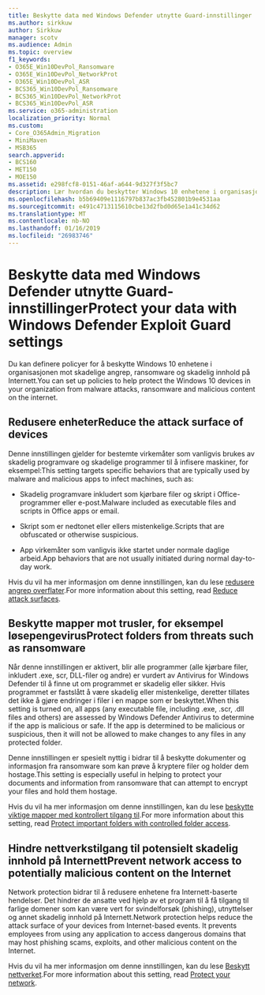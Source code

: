 ```yaml
---
title: Beskytte data med Windows Defender utnytte Guard-innstillinger
ms.author: sirkkuw
author: Sirkkuw
manager: scotv
ms.audience: Admin
ms.topic: overview
f1_keywords:
- O365E_Win10DevPol_Ransomware
- O365E_Win10DevPol_NetworkProt
- O365E_Win10DevPol_ASR
- BCS365_Win10DevPol_Ransomware
- BCS365_Win10DevPol_NetworkProt
- BCS365_Win10DevPol_ASR
ms.service: o365-administration
localization_priority: Normal
ms.custom:
- Core_O365Admin_Migration
- MiniMaven
- MSB365
search.appverid:
- BCS160
- MET150
- MOE150
ms.assetid: e298fcf8-0151-46af-a644-9d327f3f5bc7
description: Lær hvordan du beskytter Windows 10 enhetene i organisasjonen mot skadelige angrep, ransomware og skadelig innhold på Internett.
ms.openlocfilehash: b5b69409e1116797b837ac3fb452801b9e4531aa
ms.sourcegitcommit: e491c4713115610cbe13d2fbd0d65e1a41c34d62
ms.translationtype: MT
ms.contentlocale: nb-NO
ms.lasthandoff: 01/16/2019
ms.locfileid: "26983746"
---
```

# <a name="protect-your-data-with-windows-defender-exploit-guard-settings"></a><span data-ttu-id="c468f-103">Beskytte data med Windows Defender utnytte Guard-innstillinger</span><span class="sxs-lookup"><span data-stu-id="c468f-103">Protect your data with Windows Defender Exploit Guard settings</span></span>

<span data-ttu-id="c468f-104">Du kan definere policyer for å beskytte Windows 10 enhetene i organisasjonen mot skadelige angrep, ransomware og skadelig innhold på Internett.</span><span class="sxs-lookup"><span data-stu-id="c468f-104">You can set up policies to help protect the Windows 10 devices in your organization from malware attacks, ransomware and malicious content on the internet.</span></span>
  
## <a name="reduce-the-attack-surface-of-devices"></a><span data-ttu-id="c468f-105">Redusere enheter</span><span class="sxs-lookup"><span data-stu-id="c468f-105">Reduce the attack surface of devices</span></span>

<span data-ttu-id="c468f-106">Denne innstillingen gjelder for bestemte virkemåter som vanligvis brukes av skadelig programvare og skadelige programmer til å infisere maskiner, for eksempel:</span><span class="sxs-lookup"><span data-stu-id="c468f-106">This setting targets specific behaviors that are typically used by malware and malicious apps to infect machines, such as:</span></span>
  
- <span data-ttu-id="c468f-107">Skadelig programvare inkludert som kjørbare filer og skript i Office-programmer eller e-post.</span><span class="sxs-lookup"><span data-stu-id="c468f-107">Malware included as executable files and scripts in Office apps or email.</span></span>
    
- <span data-ttu-id="c468f-108">Skript som er nedtonet eller ellers mistenkelige.</span><span class="sxs-lookup"><span data-stu-id="c468f-108">Scripts that are obfuscated or otherwise suspicious.</span></span>
    
- <span data-ttu-id="c468f-109">App virkemåter som vanligvis ikke startet under normale daglige arbeid.</span><span class="sxs-lookup"><span data-stu-id="c468f-109">App behaviors that are not usually initiated during normal day-to-day work.</span></span>
    
<span data-ttu-id="c468f-110">Hvis du vil ha mer informasjon om denne innstillingen, kan du lese [redusere angrep overflater](https://go.microsoft.com/fwlink/?linkid=870417).</span><span class="sxs-lookup"><span data-stu-id="c468f-110">For more information about this setting, read [Reduce attack surfaces](https://go.microsoft.com/fwlink/?linkid=870417).</span></span>
  
## <a name="protect-folders-from-threats-such-as-ransomware"></a><span data-ttu-id="c468f-111">Beskytte mapper mot trusler, for eksempel løsepengevirus</span><span class="sxs-lookup"><span data-stu-id="c468f-111">Protect folders from threats such as ransomware</span></span>

<span data-ttu-id="c468f-p101">Når denne innstillingen er aktivert, blir alle programmer (alle kjørbare filer, inkludert .exe, scr, DLL-filer og andre) er vurdert av Antivirus for Windows Defender til å finne ut om programmet er skadelig eller sikker. Hvis programmet er fastslått å være skadelig eller mistenkelige, deretter tillates det ikke å gjøre endringer i filer i en mappe som er beskyttet.</span><span class="sxs-lookup"><span data-stu-id="c468f-p101">When this setting is turned on, all apps (any executable file, including .exe, .scr, .dll files and others) are assessed by Windows Defender Antivirus to determine if the app is malicious or safe. If the app is determined to be malicious or suspicious, then it will not be allowed to make changes to any files in any protected folder.</span></span>
  
<span data-ttu-id="c468f-114">Denne innstillingen er spesielt nyttig i bidrar til å beskytte dokumenter og informasjon fra ransomware som kan prøve å kryptere filer og holder dem hostage.</span><span class="sxs-lookup"><span data-stu-id="c468f-114">This setting is especially useful in helping to protect your documents and information from ransomware that can attempt to encrypt your files and hold them hostage.</span></span>
  
<span data-ttu-id="c468f-115">Hvis du vil ha mer informasjon om denne innstillingen, kan du lese [beskytte viktige mapper med kontrollert tilgang til](https://go.microsoft.com/fwlink/?linkid=870418).</span><span class="sxs-lookup"><span data-stu-id="c468f-115">For more information about this setting, read [Protect important folders with controlled folder access](https://go.microsoft.com/fwlink/?linkid=870418).</span></span>
  
## <a name="prevent-network-access-to-potentially-malicious-content-on-the-internet"></a><span data-ttu-id="c468f-116">Hindre nettverkstilgang til potensielt skadelig innhold på Internett</span><span class="sxs-lookup"><span data-stu-id="c468f-116">Prevent network access to potentially malicious content on the Internet</span></span>

<span data-ttu-id="c468f-p102">Network protection bidrar til å redusere enhetene fra Internett-baserte hendelser. Det hindrer de ansatte ved hjelp av et program til å få tilgang til farlige domener som kan være vert for svindelforsøk (phishing), utnyttelser og annet skadelig innhold på Internett.</span><span class="sxs-lookup"><span data-stu-id="c468f-p102">Network protection helps reduce the attack surface of your devices from Internet-based events. It prevents employees from using any application to access dangerous domains that may host phishing scams, exploits, and other malicious content on the Internet.</span></span>
  
<span data-ttu-id="c468f-119">Hvis du vil ha mer informasjon om denne innstillingen, kan du lese [Beskytt nettverket](https://go.microsoft.com/fwlink/?linkid=870419).</span><span class="sxs-lookup"><span data-stu-id="c468f-119">For more information about this setting, read [Protect your network](https://go.microsoft.com/fwlink/?linkid=870419).</span></span>
  

